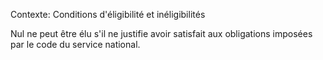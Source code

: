 Contexte: Conditions d'éligibilité et inéligibilités

Nul ne peut être élu s'il ne justifie avoir satisfait aux obligations imposées par le code du service national.